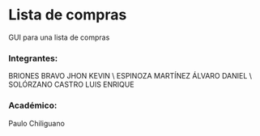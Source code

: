 # Lista de compras
GUI para una lista de compras

### Integrantes:
BRIONES BRAVO JHON KEVIN \\
ESPINOZA MARTÍNEZ ÁLVARO DANIEL \\
SOLÓRZANO CASTRO LUIS ENRIQUE

### Académico:
Paulo Chiliguano
